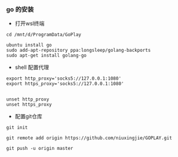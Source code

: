 
### go 的安装

- 打开wsl终端
```shell
cd /mnt/d/ProgramData/GoPlay

ubuntu install go
sudo add-apt-repository ppa:longsleep/golang-backports 
sudo apt-get install golang-go
```

- shell 配置代理
```shell
export http_proxy='socks5://127.0.0.1:1080'
export https_proxy='socks5://127.0.0.1:1080'


unset http_proxy
unset https_proxy
```

- 配置git仓库
```shell
git init

git remote add origin https://github.com/niuxingjie/GOPLAY.git

git push -u origin master
```






















